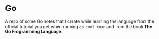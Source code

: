 # Go

A repo of some Go notes that I create while learning the language from the official tutorial you get when running `go tool tour` and from the book **The Go Programming Language**.
